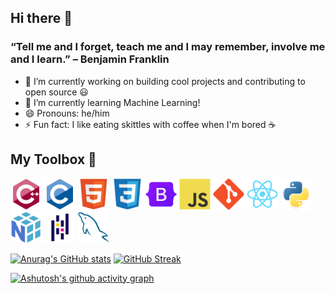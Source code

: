 ## Hi there 👋
### “Tell me and I forget, teach me and I may remember, involve me and I learn.” – Benjamin Franklin



- 🔭 I’m currently working on building cool projects and contributing to open source 😃
- 🌱 I’m currently learning Machine Learning! 
- 😄 Pronouns: he/him
- ⚡ Fun fact: I like eating skittles with coffee when I'm bored ☕ 

## My Toolbox 🧰

<img src = "https://github.com/devicons/devicon/blob/master/icons/cplusplus/cplusplus-original.svg" alt = "CPP logo" width="50" height="50"/> <img src = "https://github.com/devicons/devicon/blob/master/icons/c/c-original.svg" alt = "C logo" width="50" height="50" /> <img src = "https://github.com/devicons/devicon/blob/master/icons/html5/html5-original.svg" alt = "html logo" width="50" height="50"/> 
<img src="https://github.com/devicons/devicon/blob/master/icons/css3/css3-original.svg" alt = "css-logo" width="50" height="50"/>
<img src="https://github.com/devicons/devicon/blob/master/icons/bootstrap/bootstrap-original.svg" alt = "bootstrap-logo" width="50" height="50"/>
<img src="https://github.com/devicons/devicon/blob/master/icons/javascript/javascript-original.svg" alt = "js-logo" width="50" height="50"/> <img src="https://github.com/devicons/devicon/blob/master/icons/git/git-original.svg" alt = "git-logo" width="50" height="50"/> <img src="https://github.com/devicons/devicon/blob/master/icons/react/react-original.svg" alt = "git-logo" width="50" height="50"/> <img src="https://github.com/devicons/devicon/blob/master/icons/python/python-original.svg" alt = "git-logo" width="50" height="50"/> <img src="https://github.com/devicons/devicon/blob/master/icons/numpy/numpy-original.svg" alt = "git-logo" width="50" height="50"/> <img src="https://github.com/devicons/devicon/blob/master/icons/pandas/pandas-original.svg" alt = "git-logo" width="50" height="50"/> <img src="https://github.com/devicons/devicon/blob/master/icons/mysql/mysql-original.svg" alt = "git-logo" width="50" height="50"/>      

 
 
  <!-- - Github stats: ... -->
 
[![Anurag's GitHub stats](https://github-readme-stats.vercel.app/api?username=sauradip007&show_icons=true&theme=tokyonight)](https://github.com/anuraghazra/github-readme-stats) [![GitHub Streak](https://github-readme-streak-stats.herokuapp.com?user=sauradip007&theme=highcontrast)](https://git.io/streak-stats)

[![Ashutosh's github activity graph](https://activity-graph.herokuapp.com/graph?username=sauradip007&theme=rogue)](https://github.com/ashutosh00710/github-readme-activity-graph)
<!-- Social Media Links -->
<!-- ### Reach out to me here
[![Linkedin Badge](https://img.shields.io/badge/-sauradip-sengupta-blue?style=flat-square&logo=Linkedin&logoColor=white&link=https://www.linkedin.com/in/sauradip-sengupta/)](https://www.linkedin.com/in/sauradip-s/) -->

<!-- 📫 How to reach me -->

